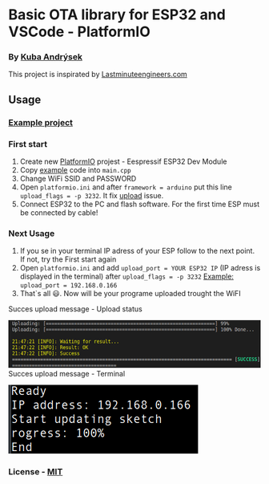 # Basic OTA library for ESP32 and VSCode - PlatformIO
### By [Kuba Andrýsek](https://kubaandrysek.cz/)
This project is inspirated by [Lastminuteengineers.com](https://lastminuteengineers.com/esp32-ota-updates-arduino-ide/)
## Usage

### [Example project](https://github.com/JakubAndrysek/BasicOTA-ESP32-library/tree/master/example/BasicUsage)

### First start
1. Create new [PlatformIO](https://platformio.org/) projest - Eespressif ESP32 Dev Module
1. Copy [example](https://github.com/JakubAndrysek/BasicOTA-ESP32-library/blob/master/example/BasicUsage/main.cpp) code into `main.cpp`
1. Change WiFi SSID and PASSWORD
1. Open `platformio.ini` and after `framework = arduino` put this line `upload_flags = -p 3232`. It fix [upload](https://github.com/platformio/platform-espressif32/issues/197) issue.
1. Connect ESP32 to the PC and flash software. For the first time ESP must be connected by cable!

### Next Usage
1. If you se in your terminal IP adress of your ESP follow to the next point. If not, try the First start again
1. Open `platformio.ini` and add `upload_port = YOUR ESP32 IP` (IP adress is displayed in the terminal) after `upload_flags = -p 3232` [Example:](https://github.com/JakubAndrysek/BasicOTA-ESP32-library/blob/master/example/BasicUsage/platformio.ini) `upload_port = 192.168.0.166`
1. That`s all 😃. Now will be your programe uploaded trought the WiFI

Succes upload message - Upload status

[![Build Status](/docs/SuccesTerminal.png)]()
Succes upload message - Terminal

[![Build Status](/docs/SussecESP.png)]()


### License - [MIT](https://github.com/JakubAndrysek/BasicOTA-ESP32-library/blob/master/LICENSE)
